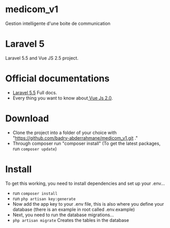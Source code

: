 # medicom_v1
Gestion intelligente d'une boite de communication

# Laravel 5 
Laravel 5.5 and Vue JS 2.5 project.

# Official documentations
- <a href="https://laravel.com/docs/5.5">Laravel 5.5</a> Full docs.
- Every thing you want to know about<a href="https://laravel.com/docs/5.5"> Vue Js 2.0</a>.

# Download
- Clone the project into a folder of your choice with "https://github.com/badry-abderrahmane/medicom_v1.git ."
- Through composer run "composer install"
(To get the latest packages, run <code>composer update</code>)

# Install
To get this working, you need to install dependencies and set up your .env...

- run <code>composer install</code>
- run <code>php artisan key:generate</code>
- Now add the app key to your .env file, this is also where you define your database (there is an example in root called .env.example)
- Next, you need to run the database migrations...
- <code>php artisan migrate</code> Creates the tables in the database
